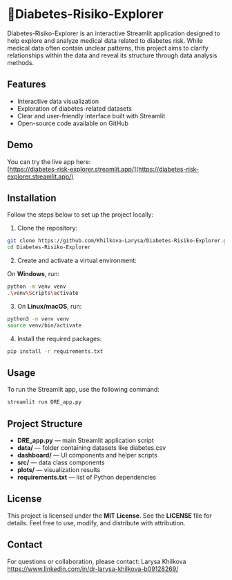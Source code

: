 # 🧬Diabetes-Risiko-Explorer
Diabetes-Risiko-Explorer is an interactive Streamlit application designed to help explore and analyze medical data related to diabetes risk. While medical data often contain unclear patterns, this project aims to clarify relationships within the data and reveal its structure through data analysis methods.

## Features

- Interactive data visualization
- Exploration of diabetes-related datasets
- Clear and user-friendly interface built with Streamlit
- Open-source code available on GitHub

## Demo

You can try the live app here:  
[https://diabetes-risk-explorer.streamlit.app/](https://diabetes-risk-explorer.streamlit.app/)

## Installation

Follow the steps below to set up the project locally:

1. Clone the repository:
```bash
git clone https://github.com/Khilkova-Larysa/Diabetes-Risiko-Explorer.git
cd Diabetes-Risiko-Explorer
```

2. Create and activate a virtual environment:

  On **Windows**, run:

```bash
python -m venv venv
.\venv\Scripts\activate
```

3. On **Linux/macOS**, run:

```bash
python3 -m venv venv
source venv/bin/activate
```

4. Install the required packages:
```bash
pip install -r requirements.txt
```

## Usage
To run the Streamlit app, use the following command:
```bash
streamlit run DRE_app.py
```

## Project Structure

- **DRE_app.py** — main Streamlit application script
- **data/** — folder containing datasets like diabetes.csv
- **dashboard/** — UI components and helper scripts
- **src/** — data class components
- **plots/** — visualization results
- **requirements.txt** — list of Python dependencies

## License
This project is licensed under the **MIT License**. See the **LICENSE** file for details.
Feel free to use, modify, and distribute with attribution.

## Contact
For questions or collaboration, please contact: Larysa Khilkova https://www.linkedin.com/in/dr-larysa-khilkova-b09128269/
